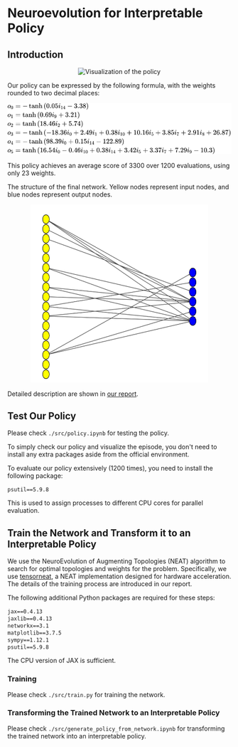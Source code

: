 # Neuroevolution for Interpretable Policy

## Introduction
<div style="text-align: center;">
    <img src="./results/animation.gif" alt="Visualization of the policy"  width="300" height="300">
</div>

Our policy can be expressed by the following formula, with the weights rounded to two decimal places:

![formula](./results/formula.svg)

This policy achieves an average score of 3300 over 1200 evaluations, using only 23 weights.

The structure of the final network. Yellow nodes represent input nodes, and blue nodes represent output nodes.
<div style="text-align: center;">
     <img src="./results/network.svg" alt="Visualization of the policy"  width="400" height="400">
</div>

Detailed description are shown in [our report](./report.pdf).

## Test Our Policy
Please check `./src/policy.ipynb` for testing the policy.

To simply check our policy and visualize the episode, you don't need to install any extra packages aside from the official environment.

To evaluate our policy extensively (1200 times), you need to install the following package:
```
psutil==5.9.8
```
This is used to assign processes to different CPU cores for parallel evaluation.

## Train the Network and Transform it to an Interpretable Policy
We use the NeuroEvolution of Augmenting Topologies (NEAT) algorithm to search for optimal topologies and weights for the problem. Specifically, we use [tensorneat](https://github.com/EMI-Group/tensorneat), a NEAT implementation designed for hardware acceleration. The details of the training process are introduced in our report.

The following additional Python packages are required for these steps:
```
jax==0.4.13
jaxlib==0.4.13
networkx==3.1
matplotlib==3.7.5
sympy==1.12.1
psutil==5.9.8
```
The CPU version of JAX is sufficient.

### Training
Please check `./src/train.py` for training the network.

### Transforming the Trained Network to an Interpretable Policy
Please check `./src/generate_policy_from_network.ipynb` for transforming the trained network into an interpretable policy.
